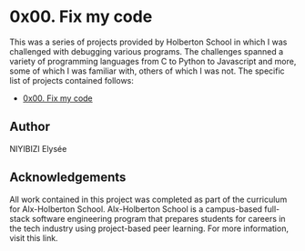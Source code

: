 # 0x00. Fix my code
This was a series of projects provided by Holberton School in which I was challenged with debugging various programs. The challenges spanned a variety of programming languages from C to Python to Javascript and more, some of which I was familiar with, others of which I was not. The specific list of projects contained follows:
* [0x00. Fix my code](0x00-challenge)

## Author
NIYIBIZI Elysée
## Acknowledgements
All work contained in this project was completed as part of the curriculum for Alx-Holberton School. Alx-Holberton School is a campus-based full-stack software engineering program that prepares students for careers in the tech industry using project-based peer learning. For more information, visit this link.
